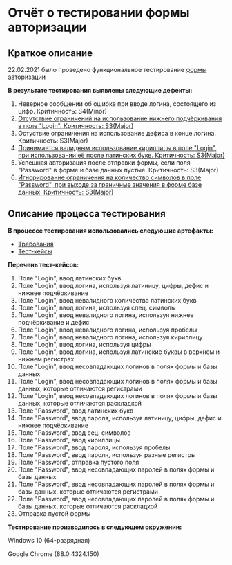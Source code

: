 # Отчёт о тестировании формы авторизации
## Краткое описание

22.02.2021 было проведено функциональное тестирование [формы авторизации](https://onymaru.github.io/tests/qa/test_sample_auth_form.html)

**В результате тестирования выявлены следующие дефекты:**

1. Неверное сообщении об ошибке при вводе логина, состоящего из цифр. Критичность: S4(Minor)
2. [Отсутствие ограничений на использование нижнего подчёркивания в поле "Login". Критичность: S3(Major)](https://github.com/Alexandr-1221/-/issues/1)
3. Остуствие ограничения на использование дефиса в конце логина. Критичность: S3(Major)
4. [Принимается валидным использование кириллицы в поле "Login", при использовании её после латинских букв. Критичность: S3(Major)](https://github.com/Alexandr-1221/-/issues/2)
5. Успешная авторизация после отправки формы, если поля "Password" в форме и базе данных пустые. Критичность: S3(Major)
6. [Игнорирование ограничения на количество символов в поле "Password", при выходе за граничные значения в форме базе данных. Критичность: S3(Major)](https://github.com/Alexandr-1221/-/issues/3)
  
## Описание процесса тестирования

**В процессе тестирования использовались следующие артефакты:**

* [Требования](https://onymaru.github.io/tests/qa/)
* [Тест-кейсы](https://docs.google.com/spreadsheets/d/1Zl7zy0DwssIYLTeZxianVr1S9_WHW6gg5flY52J63T0/edit?usp=sharing)

**Перечень тест-кейсов:**

1. Поле "Login", ввод латинских букв
2. Поле "Login", ввод логина, используя латиницу, цифры, дефис и нижнее подчёркивание
3. Поле "Login", ввод невалидного количества латинских букв
4. Поле "Login", ввод логина, используя спец. символы
5. Поле "Login", ввод невалидного логина, используя нижнее подчёркивание и дефис
6. Поле "Login", ввод невалидного логина, используя пробелы
7. Поле "Login", ввод невалидного логина, используя кириллицу
8. Поле "Login", ввод логина, используя цифры
9. Поле "Login", ввод логина, используя латинские буквы в верхнем и нижнем регистрах
10. Поле "Login", ввод несовпадающих логинов в полях формы и базы данных
11. Поле "Login", ввод несовпадающих логинов в полях формы и базы данных, которые отличаются регистрами
12. Поле "Login", ввод несовпадающих логинов в полях формы и базы данных, которые отличаются раскладкой
13. Поле "Password", ввод латинских букв
14. Поле "Password", ввод пароля, используя латиницу, цифры, дефис и нижнее подчёркивание
15. Поле "Password", ввод сец. символов
16. Поле "Password", ввод кириллицы 
17. Поле "Password", ввод пароля, используя пробелы
18. Поле "Password", ввод пароля, используя разные регистры
19. Поле "Password", отправка пустого поля
20. Поле "Password", ввод несовпадающих паролей в полях формы и базы данных
21. Поле "Password", ввод несовпадающих паролей в полях формы и базы данных, которые отличаются регистрами
22. Поле "Password", ввод несовпадающих паролей в полях формы и базы данных, которые отличаются раскладкой
23. Отправка пустой формы



**Тестирование производилось в следующем окружении:**

Windows 10 (64-разрядная)

Google Chrome (88.0.4324.150)
